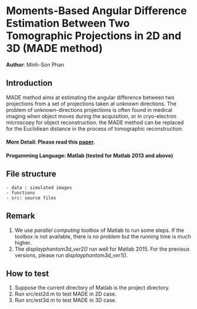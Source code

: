 # Moments-Based Angular Difference Estimation Between Two Tomographic Projections in 2D and 3D (MADE method)
**Author**: Minh-Son Phan

## Introduction

MADE method aims at estimating the angular difference between two projections
from a set of projections taken at unknown directions. The problem of unknown-directions projections
is often found in medical imaging when object moves during the acquisition, or in cryo-electron microscopy for object reconstruction. 
the MADE method can be replaced for the Euclidiean distance in the process of tomographic reconstruction.

#### More Detail: Please read this [paper](http://link.springer.com/article/10.1007/s10851-016-0673-5?view=classic).

#### Progamming Language: Matlab (tested for Matlab 2013 and above)

## File structure

    - data : simulated images
    - functions
    - src: source files
    
## Remark

1. We use *parallel computing toolbox* of Matlab to run some steps.
If the toolbox is not available, there is no problem but the running time is much higher.
2. The *displayphantom3d_ver2()* run well for Matlab 2015. For the previous versions, please run *displayphantom3d_ver1()*.

## How to test

1. Suppose the current directory of Matlab is the project directory.
2. Run src/est2d.m to test MADE in 2D case.
3. Run src/est3d.m to test MADE in 3D case.